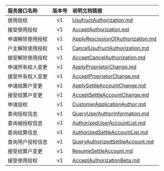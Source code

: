   
| 服务接口名称 | 版本号 | 说明文档链接 |  
| :----------------- | :-----: | :---------------- |  
| 使用授权 | v1 | [UsufructAuthorization.md](https://github.com/Zhang-Monica/gitMd/blob/master/CustAuthorServer/UsufructAuthorization.md) |  
| 接受使用授权 | v1 | [AcceptAuthorization.md](https://github.com/Zhang-Monica/gitMd/blob/master/CustAuthorServer/AcceptAuthorization.md) |  
| 申请解除使用授权 | v1 | [ApplyRescissionOfAuthorization.md](https://github.com/Zhang-Monica/gitMd/blob/master/CustAuthorServer/ApplyRescissionOfAuthorization.md) |  
| 户主解除使用授权 | v1 | [CancelUsufructAuthorization.md](https://github.com/Zhang-Monica/gitMd/blob/master/CustAuthorServer/CancelUsufructAuthorization.md) |  
| 接受解除使用授权 | v1 | [AcceptCancelAuthorization.md](https://github.com/Zhang-Monica/gitMd/blob/master/CustAuthorServer/AcceptCancelAuthorization.md) |  
| 申请所有权人变更 | v1 | [ApplyProprietorChange.md](https://github.com/Zhang-Monica/gitMd/blob/master/CustAuthorServer/ApplyProprietorChange.md) |  
| 接受所有权人变更 | v1 | [AcceptProprietorChange.md](https://github.com/Zhang-Monica/gitMd/blob/master/CustAuthorServer/AcceptProprietorChange.md) |  
| 申请结算户变更 | v1 | [ApplySettleAccountChange.md](https://github.com/Zhang-Monica/gitMd/blob/master/CustAuthorServer/ApplySettleAccountChange.md) |  
| 接受结算户变更 | v1 | [AcceptSettleAccountChange.md](https://github.com/Zhang-Monica/gitMd/blob/master/CustAuthorServer/AcceptSettleAccountChange.md) |  
| 申请授权 | v1 | [CustomerApplicationAuthor.md](https://github.com/Zhang-Monica/gitMd/blob/master/CustAuthorServer/CustomerApplicationAuthor.md) |  
| 查询授权信息 | v1 | [QueryUserAuthorInformation.md](https://github.com/Zhang-Monica/gitMd/blob/master/CustAuthorServer/QueryUserAuthorInformation.md) |  
| 查询被授权信息 | v1 | [AuthorizedUserAccountList.md](https://github.com/Zhang-Monica/gitMd/blob/master/CustAuthorServer/AuthorizedUserAccountList.md) |  
| 查询结算信息 | v1 | [AuthorizedSettleAccountList.md](https://github.com/Zhang-Monica/gitMd/blob/master/CustAuthorServer/AuthorizedSettleAccountList.md) |  
| 查询用户授权信息 | v1 | [QueryAuthorizedSettleAccount.md](https://github.com/Zhang-Monica/gitMd/blob/master/CustAuthorServer/QueryAuthorizedSettleAccount.md) |  
| 接受结算户变更 | v1 | [ResumeSettleAccount.md](https://github.com/Zhang-Monica/gitMd/blob/master/CustAuthorServer/ResumeSettleAccount.md) |  
| 接受使用授权 | v1 | [AcceptAuthorizationBeta.md](https://github.com/Zhang-Monica/gitMd/blob/master/CustAuthorServer/AcceptAuthorizationBeta.md) |  
  
